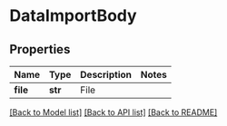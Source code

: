 # DataImportBody

## Properties
Name | Type | Description | Notes
------------ | ------------- | ------------- | -------------
**file** | **str** | File | 

[[Back to Model list]](../README.md#documentation-for-models) [[Back to API list]](../README.md#documentation-for-api-endpoints) [[Back to README]](../README.md)

